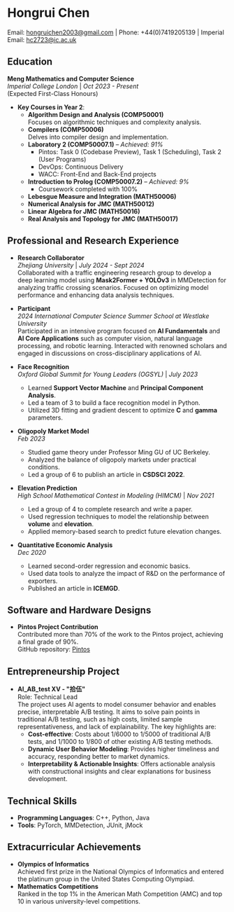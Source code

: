 # Hongrui Chen  
Email: [hongruichen2003@gmail.com](mailto:hongruichen2003@gmail.com) | Phone: +44(0)7419205139 | Imperial Email: [hc2723@ic.ac.uk](mailto:hc2723@ic.ac.uk)  

## Education  
**Meng Mathematics and Computer Science**  
*Imperial College London* | *Oct 2023 - Present*  
(Expected First-Class Honours)  

- **Key Courses in Year 2**:  
  - **Algorithm Design and Analysis (COMP50001)**  
    Focuses on algorithmic techniques and complexity analysis.  
  - **Compilers (COMP50006)**  
    Delves into compiler design and implementation.  
  - **Laboratory 2 (COMP50007.1)** – *Achieved: 91%*  
    - Pintos: Task 0 (Codebase Preview), Task 1 (Scheduling), Task 2 (User Programs)  
    - DevOps: Continuous Delivery  
    - WACC: Front-End and Back-End projects  
  - **Introduction to Prolog (COMP50007.2)** – *Achieved: 9%*  
    - Coursework completed with 100%  
  - **Lebesgue Measure and Integration (MATH50006)**  
  - **Numerical Analysis for JMC (MATH50012)**  
  - **Linear Algebra for JMC (MATH50016)**  
  - **Real Analysis and Topology for JMC (MATH50017)**  

## Professional and Research Experience
  
- **Research Collaborator**  
  *Zhejiang University* | *July 2024 - Sept 2024*  
  Collaborated with a traffic engineering research group to develop a deep learning model using **Mask2Former + YOLOv3** in MMDetection for analyzing traffic crossing scenarios. Focused on optimizing model performance and enhancing data analysis techniques.  

- **Participant**  
  *2024 International Computer Science Summer School at Westlake University*  
  Participated in an intensive program focused on **AI Fundamentals** and **AI Core Applications** such as computer vision, natural language processing, and robotic learning. Interacted with renowned scholars and engaged in discussions on cross-disciplinary applications of AI.  

- **Face Recognition**  
  *Oxford Global Summit for Young Leaders (OGSYL)* | *July 2023*  
  - Learned **Support Vector Machine** and **Principal Component Analysis**.  
  - Led a team of 3 to build a face recognition model in Python.  
  - Utilized 3D fitting and gradient descent to optimize **C** and **gamma** parameters.  

- **Oligopoly Market Model**  
  *Feb 2023*  
  - Studied game theory under Professor Ming GU of UC Berkeley.  
  - Analyzed the balance of oligopoly markets under practical conditions.  
  - Led a group of 6 to publish an article in **CSDSCI 2022**.  

- **Elevation Prediction**  
  *High School Mathematical Contest in Modeling (HIMCM)* | *Nov 2021*  
  - Led a group of 4 to complete research and write a paper.  
  - Used regression techniques to model the relationship between **volume** and **elevation**.  
  - Applied memory-based search to predict future elevation changes.  

- **Quantitative Economic Analysis**  
  *Dec 2020*  
  - Learned second-order regression and economic basics.  
  - Used data tools to analyze the impact of R&D on the performance of exporters.  
  - Published an article in **ICEMGD**.  

## Software and Hardware Designs

- **Pintos Project Contribution**  
  Contributed more than 70% of the work to the Pintos project, achieving a final grade of 90%.  
  GitHub repository: [Pintos](https://github.com/mzyy1001/pintos)

## Entrepreneurship Project

- **AI_AB_test XV - "拾伍"**  
  Role: Technical Lead  
  The project uses AI agents to model consumer behavior and enables precise, interpretable A/B testing. It aims to solve pain points in traditional A/B testing, such as high costs, limited sample representativeness, and lack of explainability. The key highlights are:  
  - **Cost-effective**: Costs about 1/6000 to 1/5000 of traditional A/B tests, and 1/1000 to 1/800 of other existing A/B testing methods.  
  - **Dynamic User Behavior Modeling**: Provides higher timeliness and accuracy, responding better to market dynamics.  
  - **Interpretability & Actionable Insights**: Offers actionable analysis with constructional insights and clear explanations for business development.

## Technical Skills  
- **Programming Languages**: C++, Python, Java  
- **Tools**: PyTorch, MMDetection, JUnit, jMock  

## Extracurricular Achievements  
- **Olympics of Informatics**  
  Achieved first prize in the National Olympics of Informatics and entered the platinum group in the United States Computing Olympiad.  
- **Mathematics Competitions**  
  Ranked in the top 1% in the American Math Competition (AMC) and top 10 in various university-level competitions.  
